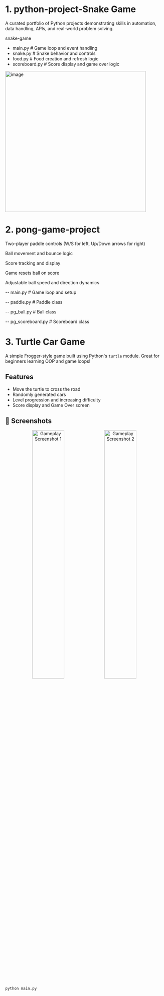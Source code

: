 # 1. python-project-Snake Game
A curated portfolio of Python projects demonstrating skills in automation, data handling, APIs, and real-world problem solving.

snake-game
  - main.py # Game loop and event handling
  - snake.py # Snake behavior and controls
  - food.py # Food creation and refresh logic
  - scoreboard.py # Score display and game over logic

<img width="448" alt="image" src="https://github.com/user-attachments/assets/07733aaa-05d9-4325-a354-9ce01e0c8c26" />

# 2. pong-game-project

Two-player paddle controls (W/S for left, Up/Down arrows for right)

Ball movement and bounce logic

Score tracking and display

Game resets ball on score

Adjustable ball speed and direction dynamics


-- main.py             # Game loop and setup

-- paddle.py           # Paddle class

-- pg_ball.py          # Ball class 

-- pg_scoreboard.py    # Scoreboard class


# 3. Turtle Car Game

A simple Frogger-style game built using Python's `turtle` module. Great for beginners learning OOP and game loops!

##  Features
- Move the turtle to cross the road
- Randomly generated cars
- Level progression and increasing difficulty
- Score display and Game Over screen

## 📸 Screenshots

<p align="center">
  <img width="45%" alt="Gameplay Screenshot 1" src="https://github.com/user-attachments/assets/3f70b6d2-4749-4b74-a54f-4cc984f0c031" />
  <img width="45%" alt="Gameplay Screenshot 2" src="https://github.com/user-attachments/assets/57ac1133-7fb8-4793-b58f-0a1a46bda3a1" />
</p>



```bash
python main.py




